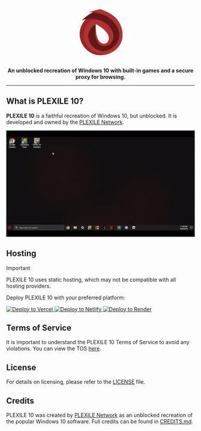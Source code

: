 <p align="center">
  <kbd>
    <img src="/images/plexile10.png" alt="PLEXILE 10 Logo" style="border-radius: 50%; height: 150px;">
  </kbd>
</p>

<p align="center"><strong>An unblocked recreation of Windows 10 with built-in games and a secure proxy for browsing.</strong></p>

---

## What is PLEXILE 10?

**PLEXILE 10** is a faithful recreation of Windows 10, but unblocked. It is developed and owned by the [PLEXILE Network](https://github.com/PLEXILENetwork).

![PLEXILE 10 Demo](/images/PLEXILE10GIF.gif)

## Hosting

> [!IMPORTANT]  
> PLEXILE 10 uses static hosting, which may not be compatible with all hosting providers.

Deploy PLEXILE 10 with your preferred platform:

  <a href="https://vercel.com/new/clone?repository-url=https://replit.com/github/PLEXILENetwork/PLEXILE10" target="_blank">
    <img src="https://binbashbanana.github.io/deploy-buttons/buttons/remade/vercel.svg" alt="Deploy to Vercel">
  </a>
  <a href="https://app.netlify.com/start/deploy?repository=https://github.com/PLEXILENetwork/PLEXILE10" target="_blank">
    <img src="https://binbashbanana.github.io/deploy-buttons/buttons/official/netlify.svg" alt="Deploy to Netlify">
  </a>
  <a href="https://render.com/deploy?repo=https://github.com/PLEXILENetwork/PLEXILE10" target="_blank">
    <img src="https://binbashbanana.github.io/deploy-buttons/buttons/official/render.svg" alt="Deploy to Render">
  </a>
</p>

## Terms of Service

It is important to understand the PLEXILE 10 Terms of Service to avoid any violations. You can view the TOS [here](./tos.html).

## License

For details on licensing, please refer to the [LICENSE](./LICENSE) file.

## Credits

PLEXILE 10 was created by [PLEXILE Network](https://github.com/PLEXILENetwork) as an unblocked recreation of the popular Windows 10 software. Full credits can be found in [CREDITS.md](./CREDITS.md).
